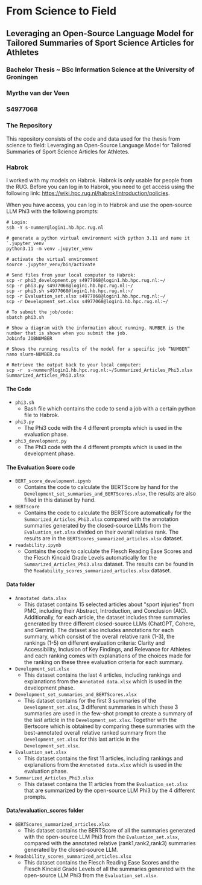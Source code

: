 # From Science to Field

## Leveraging an Open-Source Language Model for Tailored Summaries of Sport Science Articles for Athletes

### Bachelor Thesis ~ BSc Information Science at the University of Groningen
### Myrthe van der Veen 
### S4977068

### The Repository
This repository consists of the code and data used for the thesis from science to field: Leveraging an Open-Source Language Model for Tailored Summaries of Sport Science Articles for Athletes.

### Habrok

I worked with my models on Habrok.
Habrok is only usable for people from the RUG. 
Before you can log in to Habrok, you need to get access using the following link: https://wiki.hpc.rug.nl/habrok/introduction/policies.

When you have access, you can log in to Habrok and use the open-source LLM Phi3 with the following prompts:

```
# Login:
ssh -Y s-nummer@login1.hb.hpc.rug.nl

# generate a python virtual environment with python 3.11 and name it `.jupyter_venv`
python3.11 -m venv .jupyter_venv

# activate the virtual environment
source .jupyter_venv/bin/activate

# Send files from your local computer to Habrok:
scp -r phi3_development.py s4977068@login1.hb.hpc.rug.nl:~/
scp -r phi3.py s4977068@login1.hb.hpc.rug.nl:~/
scp -r phi3.sh s4977068@login1.hb.hpc.rug.nl:~/
scp -r Evaluation_set.xlsx s4977068@login1.hb.hpc.rug.nl:~/
scp -r Development_set.xlsx s4977068@login1.hb.hpc.rug.nl:~/

# To submit the job/code:
sbatch phi3.sh

# Show a diagram with the information about running. NUMBER is the number that is shown when you submit the job.
Jobinfo JOBNUMBER

# Shows the running results of the model for a specific job “NUMBER”
nano slurm-NUMBER.ou

# Retrieve the output back to your local computer:
scp -r  s-nummer@login1.hb.hpc.rug.nl:~/Summarized_Articles_Phi3.xlsx Summarized_Articles_Phi3.xlsx
``` 
#### The Code

-  ```phi3.sh```
    - Bash file which contains the code to send a job with a certain python file to Habrok.
-  ```phi3.py```
    - The Phi3 code with the 4 different prompts which is used in the evaluation phase.
-  ```phi3_development.py```
    - The Phi3 code with the 4 different prompts which is used in the development phase.

#### The Evaluation Score code
-  ```BERT_score_development.ipynb```
    - Contains the code to calculate the BERTScore by hand for the ```Development_set_summaries_and_BERTScores.xlsx```, the results are also filled in this dataset by hand.
-  ```BERTscore```
    - Contains the code to calculate the BERTScore automatically for the ```Summarized_Articles_Phi3.xlsx``` compared with the annotation summaries generated by the closed-source LLMs from the ```Evaluation_set.xlsx``` divided on their overall relative rank. The results are in the ```BERTScores_summarized_articles.xlsx``` dataset.
-  ```readability.ipynb```
    - Contains the code to calculate the Flesch Reading Ease Scores and the Flesch Kincaid Grade Levels automatically for the ```Summarized_Articles_Phi3.xlsx``` dataset. The results can be found in the ```Readability_scores_summarized_articles.xlsx``` dataset.

#### Data folder
- ```Annotated data.xlsx```
    - This dataset contains 15 selected articles about "sport injuries" from PMC, including their Abstract, Introduction, and Conclusion (AIC). Additionally, for each article, the dataset includes three summaries generated by three different closed-source LLMs (ChatGPT, Cohere, and Gemini). The dataset also includes annotations for each summary, which consist of the overall relative rank (1-3), the rankings (1-5) on different evaluation criteria: Clarity and Accessibility, Inclusion of Key Findings, and Relevance for Athletes and each ranking comes with explanations of the choices made for the ranking on these three evaluation criteria for each summary.
- ```Development_set.xlsx```
    - This dataset contains the last 4 articles, including rankings and explanations from the ```Annotated data.xlsx``` which is used in the development phase. 
- ``` Development_set_summaries_and_BERTScores.xlsx ```
    - This dataset contains for the first 3 summaries of the  ```Development_set.xlsx```, 3 different summaries in which these 3 summaries are used in the few-shot prompt to create a summary of the last article in the ```Development_set.xlsx```. Together with the Bertscore which is obtained by comparing these summaries with the best-annotated overall relative ranked summary from the ```Development_set.xlsx``` for this last article in the ```Development_set.xlsx```. 
- ```Evaluation_set.xlsx```
    - This dataset contains the first 11 articles, including rankings and explanations from the ```Annotated data.xlsx``` which is used in the evaluation phase. 
- ```Summarized_Articles_Phi3.xlsx```
    - This dataset contains the 11 articles from the ```Evaluation_set.xlsx``` that are summarized by the open-source LLM Phi3 by the 4 different prompts.
 
#### Data/evaluation_scores folder

- ```BERTScores_summarized_articles.xlsx```
    - This dataset contains the BERTScore of all the summaries generated with the open-source LLM Phi3 from the ```Evaluation_set.xlsx```, compared with the annotated relative (rank1,rank2,rank3) summaries generated by the closed-source LLM.
- ```Readability_scores_summarized_articles.xlsx```
    - This dataset contains the Flesch Reading Ease Scores and the Flesch Kincaid Grade Levels of all the summaries generated with the open-source LLM Phi3 from the ```Evaluation_set.xlsx```.
